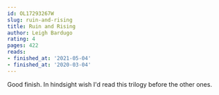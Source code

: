 ```yaml
---
id: OL17293267W
slug: ruin-and-rising
title: Ruin and Rising
author: Leigh Bardugo
rating: 4
pages: 422
reads:
- finished_at: '2021-05-04'
- finished_at: '2020-03-04'
---
```

Good finish. In hindsight wish I'd read this trilogy before the other ones.
